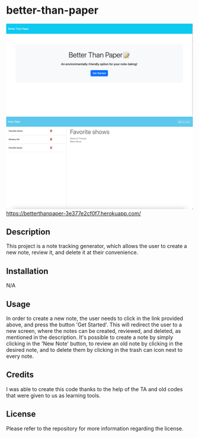 # better-than-paper
![Alt text](/public/assets/images/homepage.png)
![Alt text](/public/assets/images/notes.png)
https://betterthanpaper-3e377e2cf0f7.herokuapp.com/

## Description
This project is a note tracking generator, which allows the user to create a new note, review it, and delete it at their convenience.

## Installation
N/A

## Usage
In order to create a new note, the user needs to click in the link provided above, and press the button 'Get Started'. This will redirect the user to a new screen, where the notes can be created, reviewed, and deleted, as mentioned in the description. It's possible to create a note by simply clicking in the 'New Note' button, to review an old note by clicking in the desired note, and to delete them by clicking in the trash can icon next to every note.

## Credits
I was able to create this code thanks to the help of the TA and old codes that were given to us as learning tools.

## License
Please refer to the repository for more information regarding the license.